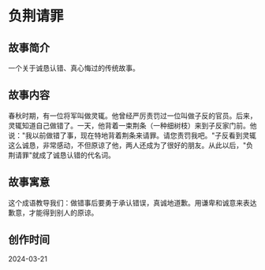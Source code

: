 # 负荆请罪

## 故事简介
一个关于诚恳认错、真心悔过的传统故事。

## 故事内容
春秋时期，有一位将军叫做灵辄。他曾经严厉责罚过一位叫做子反的官员。后来，灵辄知道自己做错了。一天，他背着一束荆条（一种细树枝）来到子反家门前。他说："我以前做错了事，现在特地背着荆条来请罪。请您责罚我吧。"子反看到灵辄这么诚恳，非常感动，不但原谅了他，两人还成为了很好的朋友。从此以后，"负荆请罪"就成了诚恳认错的代名词。

## 故事寓意
这个成语教导我们：做错事后要勇于承认错误，真诚地道歉。用谦卑和诚意来表达歉意，才能得到别人的原谅。

## 创作时间
2024-03-21 